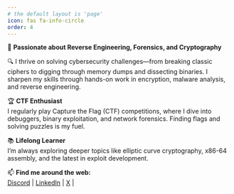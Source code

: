 ```yaml
---
# the default layout is 'page'
icon: fas fa-info-circle
order: 4
---
```


🔐 **Passionate about Reverse Engineering, Forensics, and Cryptography**

🔍 I thrive on solving cybersecurity challenges—from breaking classic ciphers to digging through memory dumps and dissecting binaries. I sharpen my skills through hands-on work in encryption, malware analysis, and reverse engineering.

🏆 **CTF Enthusiast**  
I regularly play Capture the Flag (CTF) competitions, where I dive into debuggers, binary exploitation, and network forensics. Finding flags and solving puzzles is my fuel.

📚 **Lifelong Learner**  
I’m always exploring deeper topics like elliptic curve cryptography, x86-64 assembly, and the latest in exploit development.

📫 **Find me around the web:**  
 [Discord](https://discord.com/users/913403186814013440) |  [LinkedIn](https://www.linkedin.com/in/stephengathumbi/) | [X](https://x.com/m3tadr0id) |


